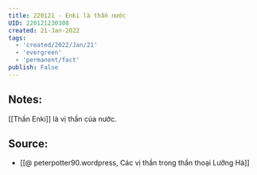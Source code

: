 ```yaml
---
title: 220121 - Enki là thần nước
UID: 220121230308
created: 21-Jan-2022
tags:
  - 'created/2022/Jan/21'
  - 'evergreen'
  - 'permanent/fact'
publish: False
---
```

## Notes:
[[Thần Enki]] là vị thần của nước. 

## Source:
- [[@ peterpotter90.wordpress, Các vị thần trong thần thoại Lưỡng Hà]]

